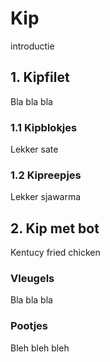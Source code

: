 # Kip
introductie

## 1. Kipfilet
Bla bla bla

### 1.1 Kipblokjes
Lekker sate

### 1.2 Kipreepjes
Lekker sjawarma

## 2. Kip met bot
Kentucy fried chicken

### Vleugels
Bla bla bla

### Pootjes
Bleh bleh bleh





